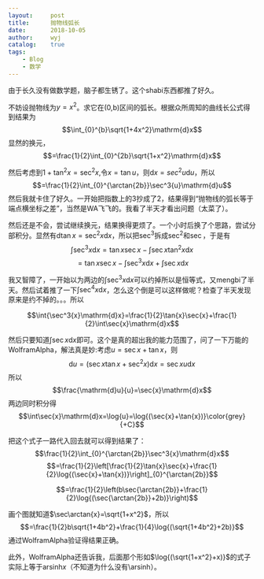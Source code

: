 ```yaml
---
layout:		post
title:		抛物线弧长
date:		2018-10-05
author:		wyj
catalog:	true
tags:
    - Blog
    - 数学
---
```


由于长久没有做数学题，脑子都生锈了。这个shabi东西都推了好久。

不妨设抛物线为$y=x^2$。求它在(0,b)区间的弧长。根据众所周知的曲线长公式得到结果为$$\int_{0}^{b}\sqrt{1+4x^2}\mathrm{d}x$$
显然的换元，
$$=\frac{1}{2}\int_{0}^{2b}\sqrt{1+x^2}\mathrm{d}x$$

然后考虑到$1+\tan^2{x}=\sec^2{x}$,令$x=\tan{u}$，则$\mathrm{d}x=sec^2u\mathrm{d}u$，所以
$$=\frac{1}{2}\int_{0}^{\arctan{2b}}\sec^3{u}\mathrm{d}u$$
然后我就卡住了好久。一开始把指数上的3抄成了2，结果得到“抛物线的弧长等于端点横坐标之差”，当然是WA飞飞的。我看了半天才看出问题（太菜了）。

然后还是不会，尝试继续换元，结果换得更烦了。一个小时后换了个思路，尝试分部积分。显然有$\mathrm{d}\tan{x}=\sec^2{x}\mathrm{d}x$，所以把$\sec^3$拆成$\sec^2$和$\sec$，于是有
$$\int{\sec^3{x}\mathrm{d}x}=\tan{x}\sec{x}-\int{\sec{x}\tan^2{x}\mathrm{d}x}$$
$$=\tan{x}\sec{x}-\int{\sec^3{x}\mathrm{d}x}+\int\sec{x}\mathrm{d}x$$

我又智障了，一开始以为两边的$\int{\sec^3{x}\mathrm{d}x}$可以约掉所以是恒等式，又mengbi了半天。然后试着推了一下$\int{\sec^4{x}\mathrm{d}x}$，怎么这个倒是可以这样做呢？检查了半天发现原来是约不掉的。。。所以

$$\int{\sec^3{x}\mathrm{d}x}=\frac{1}{2}\tan{x}\sec{x}+\frac{1}{2}\int\sec{x}\mathrm{d}x$$

然后只要知道$\int\sec{x}\mathrm{d}x$即可。这个是真的超出我的能力范围了，问了一下万能的WolframAlpha，解法真是妙:考虑$u=\sec{x}+\tan{x}$，则
$$\mathrm{d}u=(\sec{x}\tan{x}+\sec^2{x})\mathrm{d}x=\sec{x}u\mathrm{d}x$$所以$$\frac{\mathrm{d}u}{u}=\sec{x}\mathrm{d}x$$两边同时积分得$$\int\sec{x}\mathrm{d}x=\log{u}=\log{(\sec{x}+\tan{x})}\color{grey}{+C}$$

把这个式子一路代入回去就可以得到结果了：
$$\frac{1}{2}\int_{0}^{\arctan{2b}}\sec^3{x}\mathrm{d}x$$
$$=\frac{1}{2}\left[\frac{1}{2}\tan{x}\sec{x}+\frac{1}{2}\log{(\sec{x}+\tan{x})}\right]_{0}^{\arctan{2b}}$$

$$=\frac{1}{2}\left(b\sec{\arctan{2b}}+\frac{1}{2}\log{(\sec{\arctan{2b}}+2b)}\right)$$

画个图就知道$\sec\arctan{x}=\sqrt{1+x^2}$，所以
$$=\frac{1}{2}b\sqrt{1+4b^2}+\frac{1}{4}\log{(\sqrt{1+4b^2}+2b)}$$
通过WolframAlpha验证得结果正确。

此外，WolframAlpha还告诉我，后面那个形如$\log{(\sqrt{1+x^2}+x)}$的式子实际上等于$\mathrm{arsinh}{x}$（不知道为什么没有\arsinh）。
